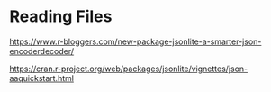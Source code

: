 # Reading Files



https://www.r-bloggers.com/new-package-jsonlite-a-smarter-json-encoderdecoder/



https://cran.r-project.org/web/packages/jsonlite/vignettes/json-aaquickstart.html





